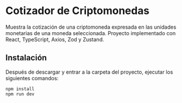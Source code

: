 # Cotizador de Criptomonedas

Muestra la cotización de una criptomoneda expresada en las unidades monetarias de una moneda seleccionada. Proyecto implementado con React, TypeScript, Axios, Zod y Zustand.

## Instalación

Después de descargar y entrar a la carpeta del proyecto, ejecutar los siguientes comandos:

```
npm install
npm run dev
```

